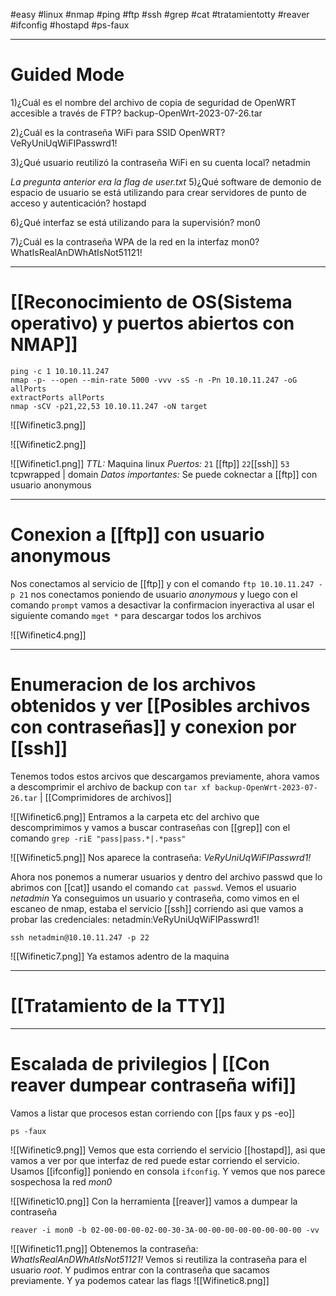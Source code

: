 #easy #linux #nmap #ping #ftp #ssh #grep #cat #tratamientotty #reaver #ifconfig #hostapd #ps-faux

--------
# Guided Mode

1)¿Cuál es el nombre del archivo de copia de seguridad de OpenWRT accesible a través de FTP?
	backup-OpenWrt-2023-07-26.tar

2)¿Cuál es la contraseña WiFi para SSID OpenWRT?
	VeRyUniUqWiFIPasswrd1! 

3)¿Qué usuario reutilizó la contraseña WiFi en su cuenta local?
	netadmin

*La pregunta anterior era la flag de user.txt*
5)¿Qué software de demonio de espacio de usuario se está utilizando para crear servidores de punto de acceso y autenticación?
	hostapd

6)¿Qué interfaz se está utilizando para la supervisión?
	mon0

7)¿Cuál es la contraseña WPA de la red en la interfaz mon0?
	WhatIsRealAnDWhAtIsNot51121!

------
# [[Reconocimiento de OS(Sistema operativo) y puertos abiertos con NMAP]]

```shell
ping -c 1 10.10.11.247
nmap -p- --open --min-rate 5000 -vvv -sS -n -Pn 10.10.11.247 -oG allPorts
extractPorts allPorts
nmap -sCV -p21,22,53 10.10.11.247 -oN target
```

![[Wifinetic3.png]]

![[Wifinetic2.png]]

![[Wifinetic1.png]]
*TTL:* Maquina linux
*Puertos:*
	`21` [[ftp]]
	`22`[[ssh]]
	`53` tcpwrapped | domain
*Datos importantes:* Se puede coknectar a [[ftp]] con usuario anonymous

-----
# Conexion a [[ftp]] con usuario anonymous

Nos conectamos al servicio de [[ftp]] y con el comando `ftp 10.10.11.247 -p 21` nos conectamos poniendo de usuario *anonymous* y luego con el comando `prompt` vamos a desactivar la confirmacion inyeractiva al usar el siguiente comando `mget *` para descargar todos los archivos

![[Wifinetic4.png]]

--------
# Enumeracion de los archivos obtenidos y ver [[Posibles archivos con contraseñas]] y conexion por [[ssh]]
Tenemos todos estos arcivos que descargamos previamente, ahora vamos a descomprimir el archivo de backup con `tar xf backup-OpenWrt-2023-07-26.tar`                  | [[Comprimidores de archivos]]

![[Wifinetic6.png]]
 Entramos a la carpeta etc del archivo que descomprimimos y vamos a buscar contraseñas con [[grep]] con el comando `grep -riE "pass|pass.*|.*pass"`

![[Wifinetic5.png]]
Nos aparece la contraseña: *VeRyUniUqWiFIPasswrd1!*

Ahora nos ponemos a numerar usuarios y dentro del archivo passwd que lo abrimos con [[cat]] usando el comando `cat passwd`. Vemos el usuario *netadmin*
Ya conseguimos un usuario y contraseña, como vimos en el escaneo de nmap, estaba el servicio [[ssh]] corriendo asi que vamos a probar las credenciales: netadmin:VeRyUniUqWiFIPasswrd1! 

```shell
ssh netadmin@10.10.11.247 -p 22
```

![[Wifinetic7.png]]
Ya estamos adentro de la maquina

---
# [[Tratamiento de la TTY]]

-------
# Escalada de privilegios | [[Con reaver dumpear contraseña wifi]]

Vamos a listar que procesos estan corriendo con [[ps faux y ps -eo]] 
```shell
ps -faux
```
![[Wifinetic9.png]]
Vemos que esta corriendo el servicio [[hostapd]], asi que vamos a ver por que interfaz de red puede estar corriendo el servicio. Usamos [[ifconfig]] poniendo en consola `ifconfig`. Y vemos que nos parece sospechosa la red *mon0*

![[Wifinetic10.png]]
Con la herramienta [[reaver]] vamos a dumpear la contraseña

```
reaver -i mon0 -b 02-00-00-00-02-00-30-3A-00-00-00-00-00-00-00-00 -vv
```

![[Wifinetic11.png]]
Obtenemos la contraseña: *WhatIsRealAnDWhAtIsNot51121!*
Vemos si reutiliza la contraseña para el usuario *root*. Y pudimos entrar con la contraseña que sacamos previamente. Y ya podemos catear las flags
![[Wifinetic8.png]]